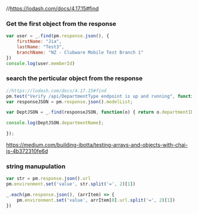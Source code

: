 
//https://lodash.com/docs/4.17.15#find


### Get the first object from the response
```javascript
var user = _.find(pm.response.json(), { 
    firstName: "Jia", 
    lastName: "Test3", 
    branchName: "NZ - Clubware Mobile Test Branch 1" 
})
console.log(user.memberId)
```

### search the perticular object from the response
```javascript
//https://lodash.com/docs/4.17.15#find
pm.test("Verify /api/DepartmentType endpoint is up and running", function(){
var responseJSON = pm.response.json().modelList;

var DeptJSON = _.find(responseJSON, function(o) { return o.departmentID == 1; });

console.log(DeptJSON.departmentName);

});

```

https://medium.com/building-ibotta/testing-arrays-and-objects-with-chai-js-4b372310fe6d

### string manupulation
```javascript
var str = pm.response.json().url
pm.environment.set('value', str.split('=', 2)[1])

_.each(pm.response.json(), (arrItem) => {
    pm.environment.set('value', arrItem[0].url.split('=', 2)[1])
})
```
